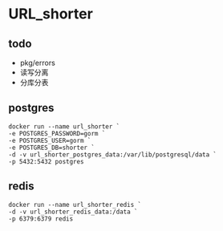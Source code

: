 # URL_shorter

## todo
- pkg/errors
- 读写分离
- 分库分表

## postgres
```
docker run --name url_shorter `
-e POSTGRES_PASSWORD=gorm `
-e POSTGRES_USER=gorm `
-e POSTGRES_DB=shorter `
-d -v url_shorter_postgres_data:/var/lib/postgresql/data `
-p 5432:5432 postgres
```


## redis
```
docker run --name url_shorter_redis `
-d -v url_shorter_redis_data:/data `
-p 6379:6379 redis
```